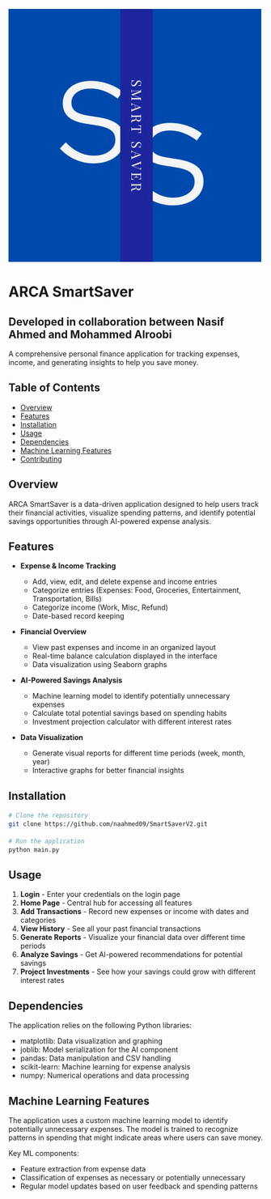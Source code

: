 ![SmartSaver Logo](ss.png)
# ARCA SmartSaver 
## Developed in collaboration between Nasif Ahmed and Mohammed Alroobi

A comprehensive personal finance application for tracking expenses, income, and generating insights to help you save money.

## Table of Contents
- [Overview](#overview)
- [Features](#features)
- [Installation](#installation)
- [Usage](#usage)
- [Dependencies](#dependencies)
- [Machine Learning Features](#machine-learning-features)
- [Contributing](#contributing)

## Overview

ARCA SmartSaver is a data-driven application designed to help users track their financial activities, visualize spending patterns, and identify potential savings opportunities through AI-powered expense analysis.

## Features

- **Expense & Income Tracking**
  - Add, view, edit, and delete expense and income entries
  - Categorize entries (Expenses: Food, Groceries, Entertainment, Transportation, Bills)
  - Categorize income (Work, Misc, Refund)
  - Date-based record keeping

- **Financial Overview**
  - View past expenses and income in an organized layout
  - Real-time balance calculation displayed in the interface
  - Data visualization using Seaborn graphs

- **AI-Powered Savings Analysis**
  - Machine learning model to identify potentially unnecessary expenses
  - Calculate total potential savings based on spending habits
  - Investment projection calculator with different interest rates

- **Data Visualization**
  - Generate visual reports for different time periods (week, month, year)
  - Interactive graphs for better financial insights

## Installation

```bash
# Clone the repository
git clone https://github.com/naahmed09/SmartSaverV2.git

# Run the application
python main.py
```

## Usage

1. **Login** - Enter your credentials on the login page
2. **Home Page** - Central hub for accessing all features
3. **Add Transactions** - Record new expenses or income with dates and categories
4. **View History** - See all your past financial transactions
5. **Generate Reports** - Visualize your financial data over different time periods
6. **Analyze Savings** - Get AI-powered recommendations for potential savings
7. **Project Investments** - See how your savings could grow with different interest rates

## Dependencies

The application relies on the following Python libraries:
- matplotlib: Data visualization and graphing
- joblib: Model serialization for the AI component
- pandas: Data manipulation and CSV handling
- scikit-learn: Machine learning for expense analysis
- numpy: Numerical operations and data processing


## Machine Learning Features

The application uses a custom machine learning model to identify potentially unnecessary expenses. The model is trained to recognize patterns in spending that might indicate areas where users can save money.

Key ML components:
- Feature extraction from expense data
- Classification of expenses as necessary or potentially unnecessary
- Regular model updates based on user feedback and spending patterns

